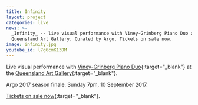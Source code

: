 ```yaml
---
title: Infinity
layout: project
categories: live
news: >-
  _Infinity_ -- live visual performance with Viney-Grinberg Piano Duo at
  Queensland Art Gallery. Curated by Argo. Tickets on sale now.
image: infinity.jpg
youtube_id: l7g6cmK13DM
---
```


Live visual performance with [Viney-Grinberg Piano Duo][vg]{:target="_blank"} at
the [Queensland Art Gallery][qag]{:target="_blank"}.

Argo 2017 season finale. Sunday 7pm, 10 September 2017.

[Tickets on sale now][tix]{:target="_blank"}.

[vg]: http://liamviney.com
[tix]: https://www.eventbrite.com.au/e/argo-x-qagoma-concert-infinity-tickets-36133379912
[qag]: https://www.qagoma.qld.gov.au/whats-on/calendar/events/memebers/winter-2017/argo-x-qagoma-concert-infinity
